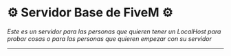 # ⚙️ Servidor Base de FiveM ⚙️

_Este es un servidor para las personas que quieren tener un LocalHost para probar cosas o para las personas que quieren empezar con su servidor_

---
